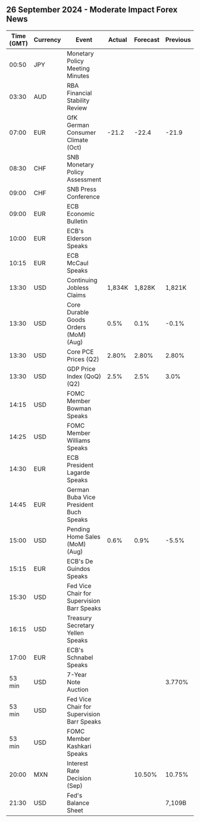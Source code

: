 ## 26 September 2024 - Moderate Impact Forex News

| Time (GMT) | Currency | Event | Actual | Forecast | Previous |
|------|----------|-------|--------|----------|----------|
| 00:50 | JPY | Monetary Policy Meeting Minutes |  |  |  |
| 03:30 | AUD | RBA Financial Stability Review |  |  |  |
| 07:00 | EUR | GfK German Consumer Climate (Oct) | -21.2 | -22.4 | -21.9 |
| 08:30 | CHF | SNB Monetary Policy Assessment |  |  |  |
| 09:00 | CHF | SNB Press Conference |  |  |  |
| 09:00 | EUR | ECB Economic Bulletin |  |  |  |
| 10:00 | EUR | ECB's Elderson Speaks |  |  |  |
| 10:15 | EUR | ECB McCaul Speaks |  |  |  |
| 13:30 | USD | Continuing Jobless Claims | 1,834K | 1,828K | 1,821K |
| 13:30 | USD | Core Durable Goods Orders (MoM) (Aug) | 0.5% | 0.1% | -0.1% |
| 13:30 | USD | Core PCE Prices (Q2) | 2.80% | 2.80% | 2.80% |
| 13:30 | USD | GDP Price Index (QoQ) (Q2) | 2.5% | 2.5% | 3.0% |
| 14:15 | USD | FOMC Member Bowman Speaks |  |  |  |
| 14:25 | USD | FOMC Member Williams Speaks |  |  |  |
| 14:30 | EUR | ECB President Lagarde Speaks |  |  |  |
| 14:45 | EUR | German Buba Vice President Buch Speaks |  |  |  |
| 15:00 | USD | Pending Home Sales (MoM) (Aug) | 0.6% | 0.9% | -5.5% |
| 15:15 | EUR | ECB's De Guindos Speaks |  |  |  |
| 15:30 | USD | Fed Vice Chair for Supervision Barr Speaks |  |  |  |
| 16:15 | USD | Treasury Secretary Yellen Speaks |  |  |  |
| 17:00 | EUR | ECB's Schnabel Speaks |  |  |  |
| 53 min | USD | 7-Year Note Auction |  |  | 3.770% |
| 53 min | USD | Fed Vice Chair for Supervision Barr Speaks |  |  |  |
| 53 min | USD | FOMC Member Kashkari Speaks |  |  |  |
| 20:00 | MXN | Interest Rate Decision (Sep) |  | 10.50% | 10.75% |
| 21:30 | USD | Fed's Balance Sheet |  |  | 7,109B |
